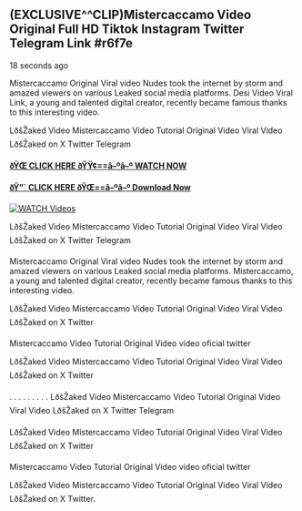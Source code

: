 ## (EXCLUSIVE^^CLIP)Mistercaccamo Video Original Full HD Tiktok Instagram Twitter Telegram Link #r6f7e

18 seconds ago

Mistercaccamo Original Viral video Nudes took the internet by storm and amazed viewers on various Leaked social media platforms. Desi Video Viral Link, a young and talented digital creator, recently became famous thanks to this interesting video.

LðšŽaked Video Mistercaccamo Video Tutorial Original Video Viral Video LðšŽaked on X Twitter Telegram

**[ðŸŒ CLICK HERE ðŸŸ¢==â–ºâ–º WATCH NOW](https://clips-mediaa.blogspot.com/2025/02/video-viral-download.html)**

**[ðŸ”´ CLICK HERE ðŸŒ==â–ºâ–º Download Now](https://clips-mediaa.blogspot.com/2025/02/video-viral-download.html)**

[![WATCH Videos](https://i.imgur.com/dJHk4Zq.gif)](https://clips-mediaa.blogspot.com/2025/02/video-viral-download.html)

LðšŽaked Video Mistercaccamo Video Tutorial Original Video Viral Video LðšŽaked on X Twitter Telegram

Mistercaccamo Original Viral video Nudes took the internet by storm and amazed viewers on various Leaked social media platforms. Mistercaccamo, a young and talented digital creator, recently became famous thanks to this interesting video.

LðšŽaked Video Mistercaccamo Video Tutorial Original Video Viral Video LðšŽaked on X Twitter

Mistercaccamo Video Tutorial Original Video video oficial twitter

LðšŽaked Video Mistercaccamo Video Tutorial Original Video Viral Video LðšŽaked on X Twitter

. . . . . . . . . LðšŽaked Video Mistercaccamo Video Tutorial Original Video Viral Video LðšŽaked on X Twitter Telegram

LðšŽaked Video Mistercaccamo Video Tutorial Original Video Viral Video LðšŽaked on X Twitter

Mistercaccamo Video Tutorial Original Video video oficial twitter

LðšŽaked Video Mistercaccamo Video Tutorial Original Video Viral Video LðšŽaked on X Twitter.